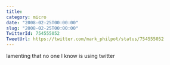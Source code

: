 ```yaml
---
title: 
category: micro
date: "2008-02-25T00:00:00"
slug: "2008-02-25T00:00:00"
TwitterId: 754555052
TweetUrl: https://twitter.com/mark_philpot/status/754555052
---
```


lamenting that no one I know is using twitter
